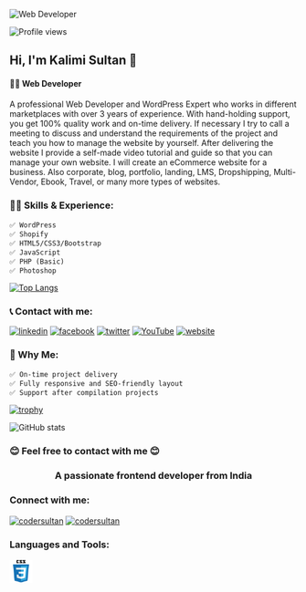 ![Web Developer ](https://pbs.twimg.com/profile_banners/1510355286384541697/1674584627/1080x360)

![Profile views](https://gpvc.arturio.dev/codersultan)  

## Hi, I'm Kalimi Sultan 👋
#### 👨‍💻 Web Developer 

A professional Web Developer and WordPress Expert who works in different marketplaces with over 3 years of experience.
With hand-holding support, you get 100% quality work and on-time delivery. If necessary I try to call a meeting to discuss and understand the requirements of the project and teach you how to manage the website by yourself. After delivering the website I provide a self-made video tutorial and guide so that you can manage your own website. I will create an eCommerce website for a business. Also corporate, blog, portfolio, landing, LMS, Dropshipping, Multi-Vendor, Ebook, Travel, or many more types of websites.

### 👨‍🎓 Skills & Experience:
    ✅ WordPress 
    ✅ Shopify 
    ✅ HTML5/CSS3/Bootstrap 
    ✅ JavaScript 
    ✅ PHP (Basic)
    ✅ Photoshop
    
    
[![Top Langs](https://github-readme-stats.vercel.app/api/top-langs/?username=codersultan&layout=compact)](https://github.com/anuraghazra/github-readme-stats)
    
### 📞 Contact with me:

[<img src='https://cdn.jsdelivr.net/npm/simple-icons@3.0.1/icons/linkedin.svg' alt='linkedin' height='40'>](https://www.linkedin.com/in/codersultan/)  [<img src='https://cdn.jsdelivr.net/npm/simple-icons@3.0.1/icons/facebook.svg' alt='facebook' height='40'>](https://www.facebook.com/codersultan)  [<img src='https://cdn.jsdelivr.net/npm/simple-icons@3.0.1/icons/twitter.svg' alt='twitter' height='40'>](https://twitter.com/kalimi_sultan)  [<img src='https://cdn.jsdelivr.net/npm/simple-icons@3.0.1/icons/youtube.svg' alt='YouTube' height='40'>](https://www.youtube.com/channel/codersultan)  [<img src='https://cdn.jsdelivr.net/npm/simple-icons@3.0.1/icons/icloud.svg' alt='website' height='40'>](https://developersultan.com/)  


### 👦 Why Me:
    ✅ On-time project delivery
    ✅ Fully responsive and SEO-friendly layout
    ✅ Support after compilation projects


[![trophy](https://github-profile-trophy.vercel.app/?username=codersultan)](https://github.com/ryo-ma/github-profile-trophy)

![GitHub stats](https://github-readme-stats.vercel.app/api?username=codersultan&show_icons=true)  

### 😊 Feel free to contact with me 😊

<h3 align="center">A passionate frontend developer from India</h3>

<h3 align="left">Connect with me:</h3>
<p align="left">
<a href="https://twitter.com/codersultan" target="blank"><img align="center" src="https://raw.githubusercontent.com/rahuldkjain/github-profile-readme-generator/master/src/images/icons/Social/twitter.svg" alt="codersultan" height="30" width="40" /></a>
<a href="https://linkedin.com/in/codersultan" target="blank"><img align="center" src="68747470733a2f2f696d672e736869656c64732e696f2f62616467652f4c696e6b6564496e2d3335373241353f7374796c653d666f722d7468652d6261646765266c6f676f3d6c696e6b6564696e266c6f676f436f6c6f723d77686974652367682d6c696768742d6d6f64652d6f6e6c79" alt="codersultan" height="30" width="40" /></a>
</p>

<h3 align="left">Languages and Tools:</h3>
<p align="left"> <a href="https://www.w3schools.com/css/" target="_blank" rel="noreferrer"> <img src="https://raw.githubusercontent.com/devicons/devicon/master/icons/css3/css3-original-wordmark.svg" alt="css3" width="40" height="40"/> </a> </p>

